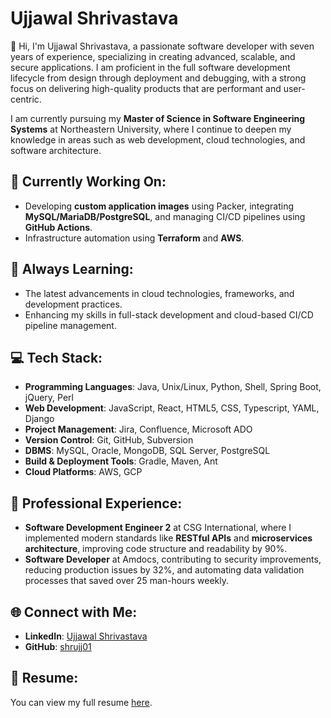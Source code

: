 # Ujjawal Shrivastava

👋 Hi, I'm Ujjawal Shrivastava, a passionate software developer with seven years of experience, specializing in creating advanced, scalable, and secure applications. I am proficient in the full software development lifecycle from design through deployment and debugging, with a strong focus on delivering high-quality products that are performant and user-centric.

I am currently pursuing my **Master of Science in Software Engineering Systems** at Northeastern University, where I continue to deepen my knowledge in areas such as web development, cloud technologies, and software architecture.

## 🔭 Currently Working On:
- Developing **custom application images** using Packer, integrating **MySQL/MariaDB/PostgreSQL**, and managing CI/CD pipelines using **GitHub Actions**.
- Infrastructure automation using **Terraform** and **AWS**.
  
## 🌱 Always Learning:
- The latest advancements in cloud technologies, frameworks, and development practices.
- Enhancing my skills in full-stack development and cloud-based CI/CD pipeline management.

## 💻 Tech Stack:
- **Programming Languages**: Java, Unix/Linux, Python, Shell, Spring Boot, jQuery, Perl
- **Web Development**: JavaScript, React, HTML5, CSS, Typescript, YAML, Django
- **Project Management**: Jira, Confluence, Microsoft ADO
- **Version Control**: Git, GitHub, Subversion
- **DBMS**: MySQL, Oracle, MongoDB, SQL Server, PostgreSQL
- **Build & Deployment Tools**: Gradle, Maven, Ant
- **Cloud Platforms**: AWS, GCP

## 💼 Professional Experience:
- **Software Development Engineer 2** at CSG International, where I implemented modern standards like **RESTful APIs** and **microservices architecture**, improving code structure and readability by 90%.
- **Software Developer** at Amdocs, contributing to security improvements, reducing production issues by 32%, and automating data validation processes that saved over 25 man-hours weekly.

## 🌐 Connect with Me:
- **LinkedIn**: [Ujjawal Shrivastava](https://www.linkedin.com/in/ujjawal-shrivastava/)
- **GitHub**: [shrujj01](https://github.com/shrujj01)
  
## 📄 Resume:
You can view my full resume [here](./Resume_Ujjawal_Shrivastava_Software.pdf).

